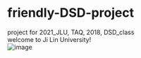 # friendly-DSD-project
 project for 2021_JLU, TAQ, 2018, DSD_class<br/>
 welcome to Ji Lin University!<br/>
![image](https://github.com/injadlu/pictures/blob/main/DSD_class/jlu.jpg?raw=true)
